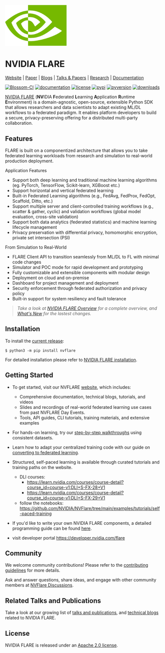 <img src="docs/resources/nvidia_eye.wwPt122j.png" alt="NVIDIA Logo" width="200">

# NVIDIA FLARE

[Website](https://nvidia.github.io/NVFlare) | [Paper](https://arxiv.org/abs/2210.13291) | [Blogs](https://developer.nvidia.com/blog/tag/federated-learning) | [Talks & Papers](https://nvflare.readthedocs.io/en/main/publications_and_talks.html) | [Research](./research/README.md) | [Documentation](https://nvflare.readthedocs.io/en/main)

[![Blossom-CI](https://github.com/NVIDIA/nvflare/workflows/Blossom-CI/badge.svg?branch=main)](https://github.com/NVIDIA/nvflare/actions)
[![documentation](https://readthedocs.org/projects/nvflare/badge/?version=main)](https://nvflare.readthedocs.io/en/main/?badge=main)
[![license](https://img.shields.io/badge/License-Apache%202.0-brightgreen.svg)](./LICENSE)
[![pypi](https://badge.fury.io/py/nvflare.svg)](https://badge.fury.io/py/nvflare)
[![pyversion](https://img.shields.io/pypi/pyversions/nvflare.svg)](https://badge.fury.io/py/nvflare)
[![downloads](https://static.pepy.tech/badge/nvflare)](https://pepy.tech/project/nvflare)

[NVIDIA FLARE](https://nvidia.github.io/NVFlare/) (**NV**IDIA **F**ederated **L**earning **A**pplication **R**untime **E**nvironment)
is a domain-agnostic, open-source, extensible Python SDK that allows researchers and data scientists to adapt existing ML/DL workflows to a federated paradigm.
It enables platform developers to build a secure, privacy-preserving offering for a distributed multi-party collaboration.

## Features
FLARE is built on a componentized architecture that allows you to take federated learning workloads
from research and simulation to real-world production deployment.

Application Features
* Support both deep learning and traditional machine learning algorithms (eg. PyTorch, TensorFlow, Scikit-learn, XGBoost etc.)
* Support horizontal and vertical federated learning
* Built-in Federated Learning algorithms (e.g., FedAvg, FedProx, FedOpt, Scaffold, Ditto, etc.)
* Support multiple server and client-controlled training workflows (e.g., scatter & gather, cyclic) and validation workflows (global model evaluation, cross-site validation)
* Support both data analytics (federated statistics) and machine learning lifecycle management
* Privacy preservation with differential privacy, homomorphic encryption, private set intersection (PSI)

From Simulation to Real-World
* FLARE Client API to transition seamlessly from ML/DL to FL with minimal code changes
* Simulator and POC mode for rapid development and prototyping
* Fully customizable and extensible components with modular design
* Deployment on cloud and on-premise
* Dashboard for project management and deployment
* Security enforcement through federated authorization and privacy policy
* Built-in support for system resiliency and fault tolerance

> _Take a look at [NVIDIA FLARE Overview](https://nvflare.readthedocs.io/en/main/flare_overview.html) for a complete overview, and [What's New](https://nvflare.readthedocs.io/en/main/whats_new.html) for the lastest changes._

## Installation
To install the [current release](https://pypi.org/project/nvflare/):
```
$ python3 -m pip install nvflare
```

For detailed installation please refer to [NVIDIA FLARE installation](https://nvflare.readthedocs.io/en/main/installation.html).

## Getting Started

* To get started, visit our NVFLARE [website](https://nvidia.github.io/NVFlare/), which includes:
  * Comprehensive documentation, technical blogs, tutorials, and videos
  * Slides and recordings of real-world federated learning use cases from past NVFLARE Day Events. 
  * Tools, API guides, CLI tutorials, training materials, and extensive examples
* For hands-on learning, try our [step-by-step walkthroughs](https://github.com/NVIDIA/NVFlare/tree/2.6/examples/hello-world/step-by-step) using consistent datasets.
* Learn how to adapt your centralized training code with our guide on [converting to federated learning](https://github.com/NVIDIA/NVFlare/tree/2.6/examples/hello-world/ml-to-fl).

* Structured, self-paced learning is available through curated tutorials and training paths on the website.
  * DLI courses:
    * https://learn.nvidia.com/courses/course-detail?course_id=course-v1:DLI+S-FX-28+V1
    * https://learn.nvidia.com/courses/course-detail?course_id=course-v1:DLI+S-FX-29+V1
  * follow the notebooks: https://github.com/NVIDIA/NVFlare/tree/main/examples/tutorials/self-paced-training
 
* If you'd like to write your own NVIDIA FLARE components, a detailed programming guide can be found [here](https://nvflare.readthedocs.io/en/main/programming_guide.html).
* visit developer portal https://developer.nvidia.com/flare

## Community

We welcome community contributions! Please refer to the [contributing guidelines](https://github.com/NVIDIA/NVFlare/blob/main/CONTRIBUTING.md) for more details.

Ask and answer questions, share ideas, and engage with other community members at [NVFlare Discussions](https://github.com/NVIDIA/NVFlare/discussions).

## Related Talks and Publications

Take a look at our growing list of [talks and publications](https://nvflare.readthedocs.io/en/main/publications_and_talks.html), and [technical blogs](https://developer.nvidia.com/blog/tag/federated-learning) related to NVIDIA FLARE.


## License

NVIDIA FLARE is released under an [Apache 2.0 license](https://github.com/NVIDIA/NVFlare/blob/main/LICENSE).
